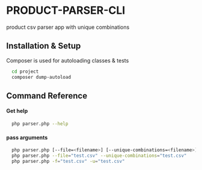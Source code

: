 # PRODUCT-PARSER-CLI

 product csv parser app with unique combinations


## Installation & Setup

Composer is used for autoloading classes & tests

```bash
  cd project
  composer dump-autoload
```
    
## Command Reference

#### Get help

```bash
  php parser.php --help
```

#### pass arguments

```bash
  php parser.php [--file=<filename>] [--unique-combinations=<filename>]
  php parser.php --file="test.csv" --unique-combinations="test.csv"
  php parser.php -f="test.csv" -u="test.csv"
```


